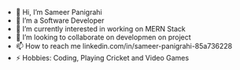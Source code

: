 - 👋 Hi, I’m Sameer Panigrahi
- 👀 I’m a Software Developer
- 🌱 I’m currently interested in working on MERN Stack
- 💞️ I’m looking to collaborate on developmen on project
- 📫 How to reach me linkedin.com/in/sameer-panigrahi-85a736228
- ⚡ Hobbies: Coding, Playing Cricket and Video Games

<!---
PSameer2001/PSameer2001 is a ✨ special ✨ repository because its `README.md` (this file) appears on your GitHub profile.
You can click the Preview link to take a look at your changes.
--->
